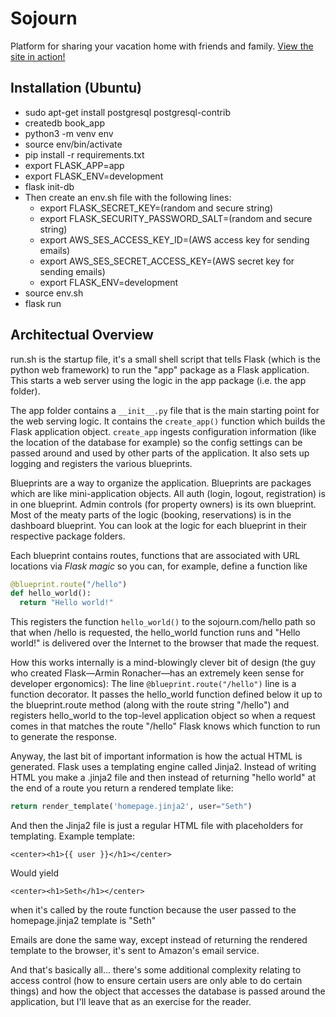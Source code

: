# Sojourn
Platform for sharing your vacation home with friends and family. [View the site in action!](https://sojourn.house)

## Installation (Ubuntu)
- sudo apt-get install postgresql postgresql-contrib
- createdb book_app
- python3 -m venv env
- source env/bin/activate
- pip install -r requirements.txt
- export FLASK_APP=app
- export FLASK_ENV=development
- flask init-db
- Then create an env.sh file with the following lines:
  - export FLASK_SECRET_KEY=(random and secure string)
  - export FLASK_SECURITY_PASSWORD_SALT=(random and secure string)
  - export AWS_SES_ACCESS_KEY_ID=(AWS access key for sending emails)
  - export AWS_SES_SECRET_ACCESS_KEY=(AWS secret key for sending emails)
  - export FLASK_ENV=development
- source env.sh
- flask run

## Architectual Overview
run.sh is the startup file, it's a small shell script that tells Flask (which is the python web framework) to run the "app" package as a Flask application. This starts a web server using the logic in the app package (i.e. the app folder).

The app folder contains a `__init__.py` file that is the main starting point for the web serving logic. It contains the `create_app()` function which builds the Flask application object. `create_app` ingests configuration information (like the location of the database for example) so the config settings can be passed around and used by other parts of the application. It also sets up logging and registers the various blueprints.

Blueprints are a way to organize the application. Blueprints are packages which are like mini-application objects. All auth (login, logout, registration) is in one blueprint. Admin controls (for property owners) is its own blueprint. Most of the meaty parts of the logic (booking, reservations) is in the dashboard blueprint. You can look at the logic for each blueprint in their respective package folders. 

Each blueprint contains routes, functions that are associated with URL locations via *Flask magic* so you can, for example, define a function like

```python
@blueprint.route("/hello")
def hello_world():
  return "Hello world!"
```

This registers the function `hello_world()` to the sojourn.com/hello path so that when /hello is requested, the hello_world function runs and "Hello world!" is delivered over the Internet to the browser that made the request.

How this works internally is a mind-blowingly clever bit of design (the guy who created Flask—Armin Ronacher—has an extremely keen sense for developer ergonomics): The line `@blueprint.route("/hello")` line is a function decorator. It passes the hello_world function defined below it up to the blueprint.route method (along with the route string "/hello") and registers hello_world to the top-level application object so when a request comes in that matches the route "/hello" Flask knows which function to run to generate the response.

Anyway, the last bit of important information is how the actual HTML is generated. Flask uses a templating engine called Jinja2. Instead of writing HTML you make a .jinja2 file and then instead of returning "hello world" at the end of a route you return a rendered template like:

```python
return render_template('homepage.jinja2', user="Seth")
```

And then the Jinja2 file is just a regular HTML file with placeholders for templating. Example template:

```
<center><h1>{{ user }}</h1></center> 
```

Would yield

```
<center><h1>Seth</h1></center>
```

when it's called by the route function because the user passed to the homepage.jinja2 template is "Seth"

Emails are done the same way, except instead of returning the rendered template to the browser, it's sent to Amazon's email service.

And that's basically all... there's some additional complexity relating to access control (how to ensure certain users are only able to do certain things) and how the object that accesses the database is passed around the application, but I'll leave that as an exercise for the reader.
